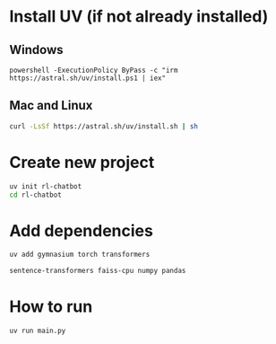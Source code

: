 # Install UV (if not already installed)
## Windows
```PS
powershell -ExecutionPolicy ByPass -c "irm https://astral.sh/uv/install.ps1 | iex"
```
## Mac and Linux
```bash
curl -LsSf https://astral.sh/uv/install.sh | sh
```

# Create new project
```bash
uv init rl-chatbot
cd rl-chatbot
```

# Add dependencies
```bash
uv add gymnasium torch transformers 
```

```bash
sentence-transformers faiss-cpu numpy pandas
```

# How to run
```bash
uv run main.py
```
